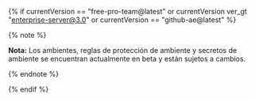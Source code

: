 {% if currentVersion == "free-pro-team@latest" or currentVersion ver_gt "enterprise-server@3.0" or currentVersion == "github-ae@latest" %}

{% note %}

**Nota:** Los ambientes, reglas de protección de ambiente y secretos de ambiente se encuentran actualmente en beta y están sujetos a cambios.

{% endnote %}

{% endif %}
